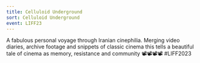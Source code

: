 ```yaml
---
title: Celluloid Underground
sort: Celluloid Underground
event: LIFF23
---
```

A fabulous personal voyage through Iranian cinephilia. Merging video diaries, archive footage and snippets of classic cinema this tells a beautiful tale of cinema as memory, resistance and community 📽️📽️📽️📽️ #LIFF2023
